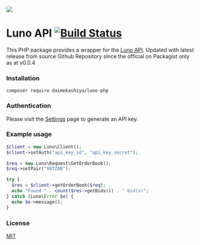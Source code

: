 <img src="https://d32exi8v9av3ux.cloudfront.net/static/images/luno-email-336.png">

# Luno API [![Build Status](https://travis-ci.org/luno/luno-php.svg?branch=master)](https://travis-ci.org/luno/luno-php)

This PHP package provides a wrapper for the [Luno API](https://www.luno.com/api). Updated with latest release from source Github Repository since the official on Packagist only as at v0.0.4

### Installation

```
composer require daimekashiya/luno-php
```

### Authentication

Please visit the [Settings](https://www.luno.com/wallet/settings/api_keys) page
to generate an API key.

### Example usage

```php
$client = new Luno\Client();
$client->setAuth("api_key_id", "api_key_secret");

$req = new Luno\Request\GetOrderBook();
$req->setPair("XBTZAR");

try {
  $res = $client->getOrderBook($req);
  echo "Found " . count($res->getBids()) . " bid(s)";
} catch (Luno\Error $e) {
  echo $e->message();
}
```

### License

[MIT](https://github.com/luno/luno-php/blob/master/LICENSE.md)

